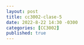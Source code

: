 ```yaml
---
layout: post
title: cc3002-clase-5
date: 2022-8-22 14:30 -0300
categories: [CC3002]
published: true
---
```


